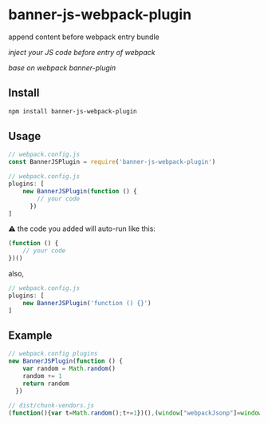 # banner-js-webpack-plugin
append content before webpack entry bundle

*inject your JS code before entry of webpack*

*base on webpack banner-plugin*

## Install

```bash
npm install banner-js-webpack-plugin
```

## Usage

```JavaScript
// webpack.config.js
const BannerJSPlugin = require('banner-js-webpack-plugin')
```

```JavaScript
// webpack.config.js
plugins: [
    new BannerJSPlugin(function () {
        // your code
      })
]
```

⚠️ the code you added will auto-run like this:

```JavaScript
(function () {
    // your code
})()
```

also,

```JavaScript
// webpack.config.js
plugins: [
    new BannerJSPlugin('function () {}')
]
```

## Example

```JavaScript
// webpack.config plugins
new BannerJSPlugin(function () {
    var random = Math.random()
    random += 1
    return random
  })
```

```JavaScript
// dist/chunk-vendors.js
(function(){var t=Math.random();t+=1})(),(window["webpackJsonp"]=window["webpackJsonp"]||[]).push([["chunk-vendors"], // ...
```
